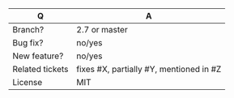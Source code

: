 | Q               | A
| --------------- | -----
| Branch?         | 2.7 or master <!-- see the comment below -->
| Bug fix?        | no/yes
| New feature?    | no/yes
| Related tickets | fixes #X, partially #Y, mentioned in #Z
| License         | MIT

<!--
 - Bug fixes must be submitted against the 2.7 branch
 - Features and deprecations must be submitted against the master branch
-->
